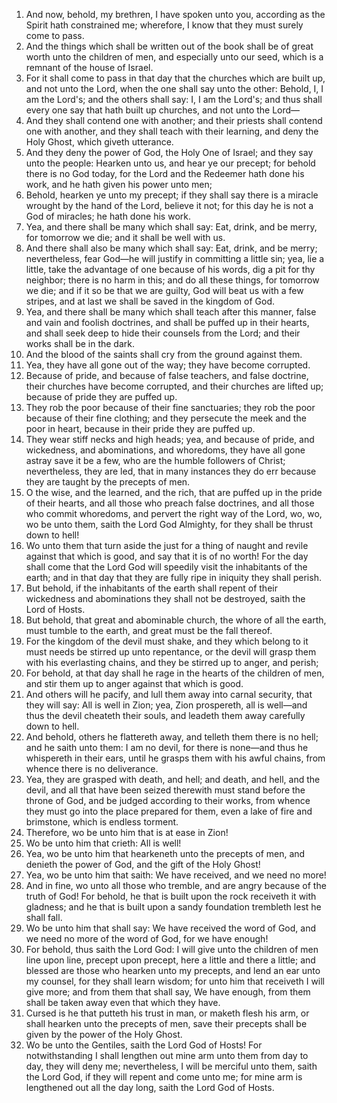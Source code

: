 1. And now, behold, my brethren, I have spoken unto you, according as the Spirit hath constrained me; wherefore, I know that they must surely come to pass.
2. And the things which shall be written out of the book shall be of great worth unto the children of men, and especially unto our seed, which is a remnant of the house of Israel.
3. For it shall come to pass in that day that the churches which are built up, and not unto the Lord, when the one shall say unto the other: Behold, I, I am the Lord's; and the others shall say: I, I am the Lord's; and thus shall every one say that hath built up churches, and not unto the Lord—
4. And they shall contend one with another; and their priests shall contend one with another, and they shall teach with their learning, and deny the Holy Ghost, which giveth utterance.
5. And they deny the power of God, the Holy One of Israel; and they say unto the people: Hearken unto us, and hear ye our precept; for behold there is no God today, for the Lord and the Redeemer hath done his work, and he hath given his power unto men;
6. Behold, hearken ye unto my precept; if they shall say there is a miracle wrought by the hand of the Lord, believe it not; for this day he is not a God of miracles; he hath done his work.
7. Yea, and there shall be many which shall say: Eat, drink, and be merry, for tomorrow we die; and it shall be well with us.
8. And there shall also be many which shall say: Eat, drink, and be merry; nevertheless, fear God—he will justify in committing a little sin; yea, lie a little, take the advantage of one because of his words, dig a pit for thy neighbor; there is no harm in this; and do all these things, for tomorrow we die; and if it so be that we are guilty, God will beat us with a few stripes, and at last we shall be saved in the kingdom of God.
9. Yea, and there shall be many which shall teach after this manner, false and vain and foolish doctrines, and shall be puffed up in their hearts, and shall seek deep to hide their counsels from the Lord; and their works shall be in the dark.
10. And the blood of the saints shall cry from the ground against them.
11. Yea, they have all gone out of the way; they have become corrupted.
12. Because of pride, and because of false teachers, and false doctrine, their churches have become corrupted, and their churches are lifted up; because of pride they are puffed up.
13. They rob the poor because of their fine sanctuaries; they rob the poor because of their fine clothing; and they persecute the meek and the poor in heart, because in their pride they are puffed up.
14. They wear stiff necks and high heads; yea, and because of pride, and wickedness, and abominations, and whoredoms, they have all gone astray save it be a few, who are the humble followers of Christ; nevertheless, they are led, that in many instances they do err because they are taught by the precepts of men.
15. O the wise, and the learned, and the rich, that are puffed up in the pride of their hearts, and all those who preach false doctrines, and all those who commit whoredoms, and pervert the right way of the Lord, wo, wo, wo be unto them, saith the Lord God Almighty, for they shall be thrust down to hell!
16. Wo unto them that turn aside the just for a thing of naught and revile against that which is good, and say that it is of no worth! For the day shall come that the Lord God will speedily visit the inhabitants of the earth; and in that day that they are fully ripe in iniquity they shall perish.
17. But behold, if the inhabitants of the earth shall repent of their wickedness and abominations they shall not be destroyed, saith the Lord of Hosts.
18. But behold, that great and abominable church, the whore of all the earth, must tumble to the earth, and great must be the fall thereof.
19. For the kingdom of the devil must shake, and they which belong to it must needs be stirred up unto repentance, or the devil will grasp them with his everlasting chains, and they be stirred up to anger, and perish;
20. For behold, at that day shall he rage in the hearts of the children of men, and stir them up to anger against that which is good.
21. And others will he pacify, and lull them away into carnal security, that they will say: All is well in Zion; yea, Zion prospereth, all is well—and thus the devil cheateth their souls, and leadeth them away carefully down to hell.
22. And behold, others he flattereth away, and telleth them there is no hell; and he saith unto them: I am no devil, for there is none—and thus he whispereth in their ears, until he grasps them with his awful chains, from whence there is no deliverance.
23. Yea, they are grasped with death, and hell; and death, and hell, and the devil, and all that have been seized therewith must stand before the throne of God, and be judged according to their works, from whence they must go into the place prepared for them, even a lake of fire and brimstone, which is endless torment.
24. Therefore, wo be unto him that is at ease in Zion!
25. Wo be unto him that crieth: All is well!
26. Yea, wo be unto him that hearkeneth unto the precepts of men, and denieth the power of God, and the gift of the Holy Ghost!
27. Yea, wo be unto him that saith: We have received, and we need no more!
28. And in fine, wo unto all those who tremble, and are angry because of the truth of God! For behold, he that is built upon the rock receiveth it with gladness; and he that is built upon a sandy foundation trembleth lest he shall fall.
29. Wo be unto him that shall say: We have received the word of God, and we need no more of the word of God, for we have enough!
30. For behold, thus saith the Lord God: I will give unto the children of men line upon line, precept upon precept, here a little and there a little; and blessed are those who hearken unto my precepts, and lend an ear unto my counsel, for they shall learn wisdom; for unto him that receiveth I will give more; and from them that shall say, We have enough, from them shall be taken away even that which they have.
31. Cursed is he that putteth his trust in man, or maketh flesh his arm, or shall hearken unto the precepts of men, save their precepts shall be given by the power of the Holy Ghost.
32. Wo be unto the Gentiles, saith the Lord God of Hosts! For notwithstanding I shall lengthen out mine arm unto them from day to day, they will deny me; nevertheless, I will be merciful unto them, saith the Lord God, if they will repent and come unto me; for mine arm is lengthened out all the day long, saith the Lord God of Hosts.
